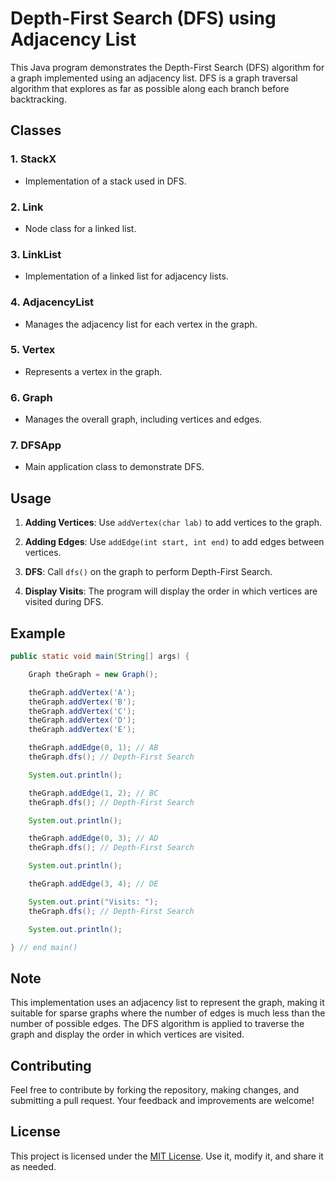 # Depth-First Search (DFS) using Adjacency List

This Java program demonstrates the Depth-First Search (DFS) algorithm for a graph implemented using an adjacency list. DFS is a graph traversal algorithm that explores as far as possible along each branch before backtracking.

## Classes

### 1. StackX

- Implementation of a stack used in DFS.

### 2. Link

- Node class for a linked list.

### 3. LinkList

- Implementation of a linked list for adjacency lists.

### 4. AdjacencyList

- Manages the adjacency list for each vertex in the graph.

### 5. Vertex

- Represents a vertex in the graph.

### 6. Graph

- Manages the overall graph, including vertices and edges.

### 7. DFSApp

- Main application class to demonstrate DFS.

## Usage

1. **Adding Vertices**: Use `addVertex(char lab)` to add vertices to the graph.

2. **Adding Edges**: Use `addEdge(int start, int end)` to add edges between vertices.

3. **DFS**: Call `dfs()` on the graph to perform Depth-First Search.

4. **Display Visits**: The program will display the order in which vertices are visited during DFS.

## Example

```java
public static void main(String[] args) {

    Graph theGraph = new Graph();

    theGraph.addVertex('A');
    theGraph.addVertex('B');
    theGraph.addVertex('C');
    theGraph.addVertex('D');
    theGraph.addVertex('E');

    theGraph.addEdge(0, 1); // AB
    theGraph.dfs(); // Depth-First Search

    System.out.println();

    theGraph.addEdge(1, 2); // BC
    theGraph.dfs(); // Depth-First Search

    System.out.println();

    theGraph.addEdge(0, 3); // AD
    theGraph.dfs(); // Depth-First Search

    System.out.println();

    theGraph.addEdge(3, 4); // DE

    System.out.print("Visits: ");
    theGraph.dfs(); // Depth-First Search

    System.out.println();

} // end main()
```

## Note

This implementation uses an adjacency list to represent the graph, making it suitable for sparse graphs where the number of edges is much less than the number of possible edges. The DFS algorithm is applied to traverse the graph and display the order in which vertices are visited.

## Contributing

Feel free to contribute by forking the repository, making changes, and submitting a pull request. Your feedback and improvements are welcome!

## License

This project is licensed under the [MIT License](LICENSE). Use it, modify it, and share it as needed.

